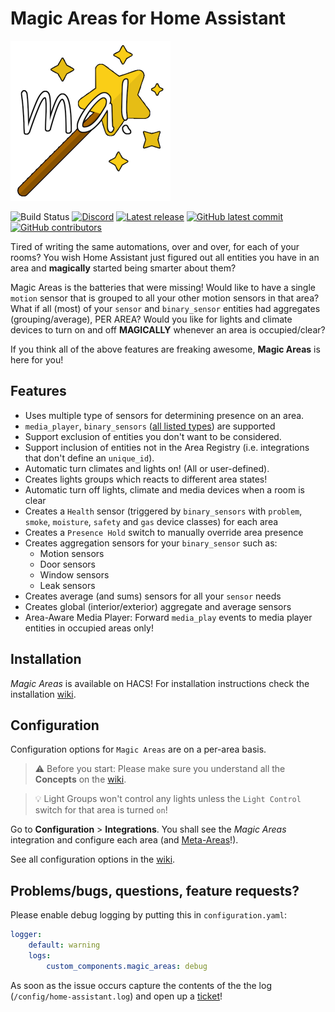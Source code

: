 # Magic Areas for Home Assistant
![Magic Areas](https://raw.githubusercontent.com/home-assistant/brands/master/custom_integrations/magic_areas/icon.png)

![Build Status](https://github.com/jseidl/hass-magic_areas/actions/workflows/validation.yaml/badge.svg) [![Discord](https://img.shields.io/discord/928386239789400065.svg?color=768AD4&label=Discord)](https://discord.gg/8vxJpJ2vP4) [![Latest release](https://img.shields.io/github/v/release/jseidl/hass-magic_areas.svg)](https://github.com/jseidl/hass-magic_areas/releases) [![GitHub latest commit](https://badgen.net/github/last-commit/jseidl/hass-magic_areas)](https://GitHub.com/jseidl/hass-magic_areas/commit/) [![GitHub contributors](https://badgen.net/github/contributors/jseidl/hass-magic_areas)](https://GitHub.com/jseidl/hass-magic_areas/graphs/contributors/)

Tired of writing the same automations, over and over, for each of your rooms? You wish Home Assistant just figured out all entities you have in an area and **magically** started being smarter about them? 

Magic Areas is the batteries that were missing! Would like to have a single `motion` sensor that is grouped to all your other motion sensors in that area? What if all (most) of your `sensor` and `binary_sensor` entities had aggregates (grouping/average), PER AREA? Would you like for lights and climate devices to turn on and off **MAGICALLY** whenever an area is occupied/clear?

If you think all of the above features are freaking awesome, **Magic Areas** is here for you!

## Features

* Uses multiple type of sensors for determining presence on an area.
*  `media_player`, `binary_sensors` ([all listed types](https://www.home-assistant.io/integrations/binary_sensor/)) are supported
* Support exclusion of entities you don't want to be considered.
* Support inclusion of entities not in the Area Registry (i.e. integrations that don't define an `unique_id`).
* Automatic turn climates and lights on! (All or user-defined).
* Creates lights groups which reacts to different area states!
* Automatic turn off lights, climate and media devices when a room is clear
* Creates a `Health` sensor (triggered by `binary_sensors` with `problem`, `smoke`, `moisture`, `safety` and `gas` device classes) for each area
* Creates a `Presence Hold` switch to manually override area presence
* Creates aggregation sensors for your `binary_sensor` such as:
  * Motion sensors
  * Door sensors
  * Window sensors
  * Leak sensors
* Creates average (and sums) sensors for all your `sensor` needs
* Creates global (interior/exterior) aggregate and average sensors
* Area-Aware Media Player: Forward `media_play` events to media player entities in occupied areas only!

## Installation

_Magic Areas_ is available on HACS! For installation instructions check the installation [wiki](https://github.com/jseidl/hass-magic_areas/wiki/Installation).

## Configuration
Configuration options for `Magic Areas` are on a per-area basis.

> ⚠️ Before you start: Please make sure you understand all the **Concepts** on the [wiki](https://github.com/jseidl/hass-magic_areas/wiki).

> 💡 Light Groups won't control any lights unless the `Light Control` switch for that area is turned `on`!

Go to **Configuration** > **Integrations**. You shall see the *Magic Areas* integration and configure each area (and [Meta-Areas](https://github.com/jseidl/hass-magic_areas/wiki/Meta-Areas)!). 

See all configuration options in the [wiki](https://github.com/jseidl/hass-magic_areas/wiki/Configuration).

## Problems/bugs, questions, feature requests?

Please enable debug logging by putting this in `configuration.yaml`:

```yaml
logger:
    default: warning
    logs:
        custom_components.magic_areas: debug
```

As soon as the issue occurs capture the contents of the the log (`/config/home-assistant.log`) and open up a [ticket](https://github.com/jseidl/hass-magic_areas/issues)!
